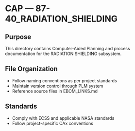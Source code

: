 # CAP — 87-40_RADIATION_SHIELDING

## Purpose

This directory contains Computer-Aided Planning and process documentation for the RADIATION SHIELDING subsystem.

## File Organization

- Follow naming conventions as per project standards
- Maintain version control through PLM system
- Reference source files in EBOM_LINKS.md

## Standards

- Comply with ECSS and applicable NASA standards
- Follow project-specific CAx conventions
